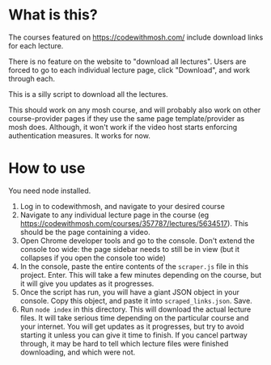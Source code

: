 # What is this?

The courses featured on https://codewithmosh.com/ include download links for each lecture.

There is no feature on the website to "download all lectures". Users are forced to go to each individual lecture page, click "Download", and work through each.

This is a silly script to download all the lectures.

This should work on any mosh course, and will probably also work on other course-provider pages if they use the same page template/provider as mosh does. Although, it won't work if the video host starts enforcing authentication measures. It works for now.

# How to use

You need node installed.

1. Log in to codewithmosh, and navigate to your desired course
2. Navigate to any individual lecture page in the course (eg https://codewithmosh.com/courses/357787/lectures/5634517). This should be the page containing a video.
3. Open Chrome developer tools and go to the console. Don't extend the console too wide: the page sidebar needs to still be in view (but it collapses if you open the console too wide)
4. In the console, paste the entire contents of the `scraper.js` file in this project. Enter. This will take a few minutes depending on the course, but it will give you updates as it progresses.
5. Once the script has run, you will have a giant JSON object in your console. Copy this object, and paste it into `scraped_links.json`. Save.
6. Run `node index` in this directory. This will download the actual lecture files. It will take serious time depending on the particular course and your internet. You will get updates as it progresses, but try to avoid starting it unless you can give it time to finish. If you cancel partway through, it may be hard to tell which lecture files were finished downloading, and which were not.
